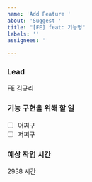 ```yaml
---
name: 'Add Feature '
about: 'Suggest '
title: "[FE] feat: 기능명"
labels: ''
assignees: ''

---
```


### Lead
FE 김규리

### 기능 구현을 위해 할 일
- [ ] 어쩌구
- [ ] 저쩌구 

### 예상 작업 시간
2938 시간
